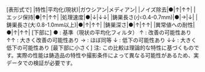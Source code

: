 [表形式で]
|特性|平均化(現状)|ガウシアン|メディアン|
|ノイズ除去|●|↑|↑↑|
|エッジ保持|●|↑|↑↑|
|処理速度|●|↓|↓↓|
|鋳巣長さ(小:0.4-0.7mm)|●|→|↓|
|鋳巣長さ(大:0.8-1.0mm以上)|●|↑|↑↑|
|鋳巣深さ|●|↑|↑↑|
|異常値への耐性|●|↑|↑↑|
[下部に]
● : 基準（現状の平均化フィルタ）
↑ : 改善の可能性あり
↑↑ : 大きく改善の可能性あり
→ : ほぼ同等
↓ : 低下の可能性あり
↓↓ : 大きく低下の可能性あり
[最下部に小さく]
注: この比較は理論的な特性に基づくものです。実際の性能は鋳造品の特性や撮影条件によって異なる可能性があるため、実データでの検証が必要です。
